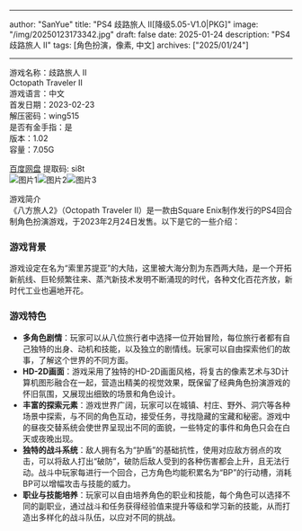 
---
author: "SanYue"
title: "PS4 歧路旅人 II[降级5.05-V1.0|PKG]"
image: "/img/20250123173342.jpg"
draft: false
date: 2025-01-24
description: "PS4 歧路旅人 II"
tags: [角色扮演，像素, 中文]
archives: ["2025/01/24"]

---

游戏名称：歧路旅人 II   
Octopath Traveler II    
游戏语言：中文  
首发日期：2023-02-23  
解压密码：wing515  
是否有金手指：是  
版本：1.02   
容量：7.05G

[百度网盘](https://pan.baidu.com/s/1fihAhTYQ_LI1JpV6fr9Vng) 提取码: si8t  
![图片1](/img/ebc5a7.jpg)![图片2](/img/52ac94.jpg)![图片3](/img/4ae8a9.jpg)  

游戏简介  
《八方旅人2》（Octopath Traveler II）是一款由Square Enix制作发行的PS4回合制角色扮演游戏，于2023年2月24日发售。以下是它的一些介绍：

### 游戏背景
游戏设定在名为“索里苏提亚”的大陆，这里被大海分割为东西两大陆，是一个开拓新航线、巨轮频繁往来、蒸汽新技术发明不断涌现的时代，各种文化百花齐放，新时代工业也遍地开花。

### 游戏特色
- **多角色剧情**：玩家可以从八位旅行者中选择一位开始冒险，每位旅行者都有自己独特的出身、动机和技能，以及独立的剧情线。玩家可以自由探索他们的故事，了解这个世界的不同方面。
- **HD-2D画面**：游戏采用了独特的HD-2D画面风格，将复古的像素艺术与3D计算机图形融合在一起，营造出精美的视觉效果，既保留了经典角色扮演游戏的怀旧氛围，又展现出细致的场景和角色设计。
- **丰富的探索元素**：游戏世界广阔，玩家可以在城镇、村庄、野外、洞穴等各种场景中探索，与不同的角色互动，接受任务，寻找隐藏的宝藏和秘密。游戏中的昼夜交替系统会使世界呈现出不同的面貌，一些特定的事件和角色只会在白天或夜晚出现。
- **独特的战斗系统**：敌人拥有名为“护盾”的基础抗性，使用对应敌方弱点的攻击，可以将敌人打出“破防”，破防后敌人受到的各种伤害都会上升，且无法行动。战斗中玩家每进行一个回合，己方角色均能积累名为“BP”的行动槽，消耗BP可以增幅攻击与技能的威力。
- **职业与技能培养**：玩家可以自由培养角色的职业和技能，每个角色可以选择不同的副职业，通过战斗和任务获得经验值来提升等级和学习新的技能，从而打造出多样化的战斗队伍，以应对不同的挑战。
